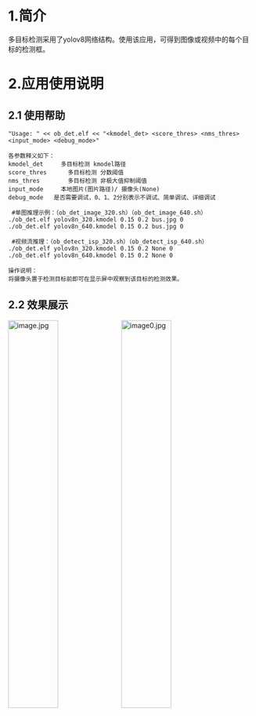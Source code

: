 # 1.简介

多目标检测采用了yolov8网络结构。使用该应用，可得到图像或视频中的每个目标的检测框。

# 2.应用使用说明

## 2.1 使用帮助

```
"Usage: " << ob_det.elf << "<kmodel_det> <score_thres> <nms_thres> <input_mode> <debug_mode>"

各参数释义如下：
kmodel_det     多目标检测 kmodel路径
score_thres      多目标检测 分数阈值
nms_thres        多目标检测 非极大值抑制阈值
input_mode     本地图片(图片路径)/ 摄像头(None) 
debug_mode   是否需要调试，0、1、2分别表示不调试、简单调试、详细调试
 
 #单图推理示例：（ob_det_image_320.sh）（ob_det_image_640.sh）
./ob_det.elf yolov8n_320.kmodel 0.15 0.2 bus.jpg 0
./ob_det.elf yolov8n_640.kmodel 0.15 0.2 bus.jpg 0

 #视频流推理：（ob_detect_isp_320.sh）（ob_detect_isp_640.sh）
./ob_det.elf yolov8n_320.kmodel 0.15 0.2 None 0
./ob_det.elf yolov8n_640.kmodel 0.15 0.2 None 0

操作说明：
将摄像头置于检测目标前即可在显示屏中观察到该目标的检测效果。
```
## 2.2 效果展示
<img src="https://kendryte-download.canaan-creative.com/k230/downloads/doc_images/ai_demo/object_detect_yolov8n/person.jpg" alt="image.jpg" width="45%" height="45%" /> <img src="https://kendryte-download.canaan-creative.com/k230/downloads/doc_images/ai_demo/object_detect_yolov8n/bird.jpg" alt="image0.jpg" width="45%" height="45%" />


